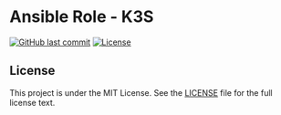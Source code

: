 # Ansible Role - K3S

[![GitHub last commit](https://img.shields.io/github/last-commit/ursinn-ansible/role-k3s?logo=github&style=for-the-badge)](https://github.com/ursinn-ansible/role-k3s/commits)
[![License](https://img.shields.io/github/license/ursinn-ansible/role-k3s?style=for-the-badge)](https://github.com/ursinn-ansible/role-k3s/blob/main/LICENSE)

## License

This project is under the MIT License. See the [LICENSE](https://github.com/ursinn-ansible/role-k3s/blob/main/LICENSE) file for the full license text.
